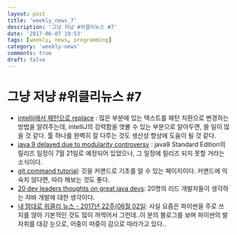 ```yaml
---
layout: post
title: 'weekly_news_7'
description: '그냥 저냥 #위클리뉴스 #7'
date: '2017-06-07 19:53'
tags: [weekly, news, programming]
category: 'weekly-news'
comments: true
draft: false
---
```


# 그냥 저냥 #위클리뉴스 #7

- [intellij에서 패턴으로 replace](http://jojoldu.tistory.com/160) : 많은 부분에 있는 텍스트를 패턴 치환으로 변경하는 방법을 알려주는데, intelliJ의 강력함을 엿볼 수 있는 부분으로 알아두면, 쓸 일이 많을 것 같다. 툴 하나를 완벽히 잘 다루는 것도 생산성 향상에 도움이 될 것 같다.
- [java 9 delayed due to modularity controversy](http://www.infoworld.com/article/3198912/java/java-9-delayed-due-to-modularity-controversy.html) : java9 Standard Edition의 릴리즈 일정이 7월 21일로 예정되어 있었으나, 그 일정에 릴리즈 되지 못할 거라는 소식이다.
- [git command tutorial](https://examples.javacodegeeks.com/software-development/git/git-commands-tutorial/): 깃을 커맨드로 기초를 알 수 있는 페이지이다. 커맨드에 익숙치 않다면, 따라 해보는 것도 좋다.
- [20 dev leaders thoughts on great java devs](https://dzone.com/articles/20-dev-leaders-thoughts-on-great-java-devs): 20명의 리드 개발자들이 생각하는 자바 개발에 대한 생각이다.
- [내 맘대로 위클리 뉴스 - 2017년 22주(06월 02일](http://www.sangkon.com/2017/06/05/sigamdream_weekly_2017_22/): 사실 요즘은 파이썬을 주로 쓰지를 않아 기본적인 것도 많이 까먹어서 그런데..이 분의 블로그를 보며 파이썬의 발자취를 대강 눈으로, 어중이 떠중이 감으로 따라가고 있다..

